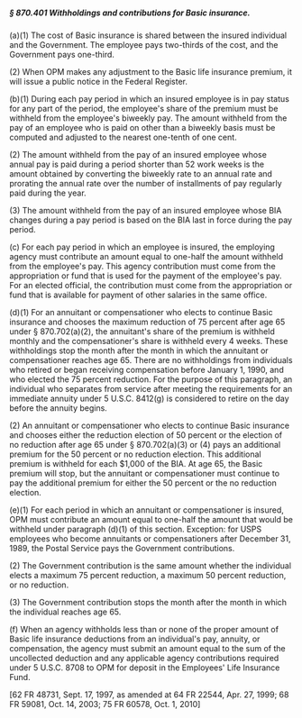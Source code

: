 ##### § 870.401 Withholdings and contributions for Basic insurance. #####

(a)(1) The cost of Basic insurance is shared between the insured individual and the Government. The employee pays two-thirds of the cost, and the Government pays one-third.

(2) When OPM makes any adjustment to the Basic life insurance premium, it will issue a public notice in the Federal Register.

(b)(1) During each pay period in which an insured employee is in pay status for any part of the period, the employee's share of the premium must be withheld from the employee's biweekly pay. The amount withheld from the pay of an employee who is paid on other than a biweekly basis must be computed and adjusted to the nearest one-tenth of one cent.

(2) The amount withheld from the pay of an insured employee whose annual pay is paid during a period shorter than 52 work weeks is the amount obtained by converting the biweekly rate to an annual rate and prorating the annual rate over the number of installments of pay regularly paid during the year.

(3) The amount withheld from the pay of an insured employee whose BIA changes during a pay period is based on the BIA last in force during the pay period.

(c) For each pay period in which an employee is insured, the employing agency must contribute an amount equal to one-half the amount withheld from the employee's pay. This agency contribution must come from the appropriation or fund that is used for the payment of the employee's pay. For an elected official, the contribution must come from the appropriation or fund that is available for payment of other salaries in the same office.

(d)(1) For an annuitant or compensationer who elects to continue Basic insurance and chooses the maximum reduction of 75 percent after age 65 under § 870.702(a)(2), the annuitant's share of the premium is withheld monthly and the compensationer's share is withheld every 4 weeks. These withholdings stop the month after the month in which the annuitant or compensationer reaches age 65. There are no withholdings from individuals who retired or began receiving compensation before January 1, 1990, and who elected the 75 percent reduction. For the purpose of this paragraph, an individual who separates from service after meeting the requirements for an immediate annuity under 5 U.S.C. 8412(g) is considered to retire on the day before the annuity begins.

(2) An annuitant or compensationer who elects to continue Basic insurance and chooses either the reduction election of 50 percent or the election of no reduction after age 65 under § 870.702(a)(3) or (4) pays an additional premium for the 50 percent or no reduction election. This additional premium is withheld for each $1,000 of the BIA. At age 65, the Basic premium will stop, but the annuitant or compensationer must continue to pay the additional premium for either the 50 percent or the no reduction election.

(e)(1) For each period in which an annuitant or compensationer is insured, OPM must contribute an amount equal to one-half the amount that would be withheld under paragraph (d)(1) of this section. Exception: for USPS employees who become annuitants or compensationers after December 31, 1989, the Postal Service pays the Government contributions.

(2) The Government contribution is the same amount whether the individual elects a maximum 75 percent reduction, a maximum 50 percent reduction, or no reduction.

(3) The Government contribution stops the month after the month in which the individual reaches age 65.

(f) When an agency withholds less than or none of the proper amount of Basic life insurance deductions from an individual's pay, annuity, or compensation, the agency must submit an amount equal to the sum of the uncollected deduction and any applicable agency contributions required under 5 U.S.C. 8708 to OPM for deposit in the Employees' Life Insurance Fund.

[62 FR 48731, Sept. 17, 1997, as amended at 64 FR 22544, Apr. 27, 1999; 68 FR 59081, Oct. 14, 2003; 75 FR 60578, Oct. 1, 2010]